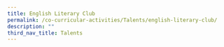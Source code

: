 ```yaml
---
title: English Literary Club
permalink: /co-curricular-activities/Talents/english-literary-club/
description: ""
third_nav_title: Talents
---
```

